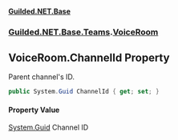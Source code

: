 #### [Guilded.NET.Base](Guilded_NET_Base.md 'Guilded.NET.Base')
### [Guilded.NET.Base.Teams](Guilded_NET_Base.md#Guilded_NET_Base_Teams 'Guilded.NET.Base.Teams').[VoiceRoom](VoiceRoom.md 'Guilded.NET.Base.Teams.VoiceRoom')
## VoiceRoom.ChannelId Property
Parent channel's ID.  
```csharp
public System.Guid ChannelId { get; set; }
```
#### Property Value
[System.Guid](https://docs.microsoft.com/en-us/dotnet/api/System.Guid 'System.Guid')
Channel ID
